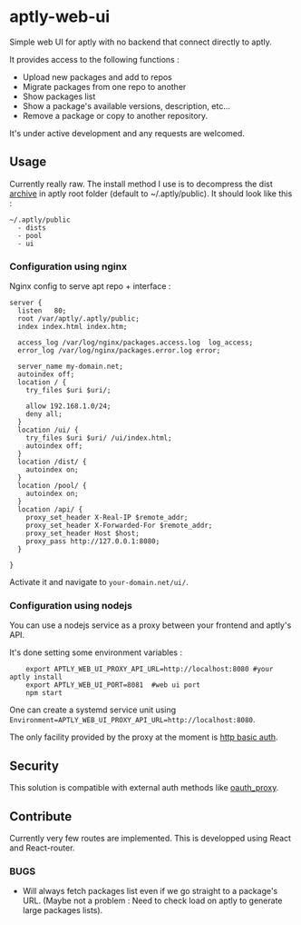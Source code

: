 # aptly-web-ui
Simple web UI for aptly with no backend that connect directly to aptly.

It provides access to the following functions :
- Upload new packages and add to repos
- Migrate packages from one repo to another
- Show packages list
- Show a package's available versions, description, etc...
- Remove a package or copy to another repository.

It's under active development and any requests are welcomed.

## Usage

Currently really raw. The install method I use is to decompress the dist [archive](https://github.com/sdumetz/aptly-web-ui/blob/gh-pages/aptly-web-ui.tar.gz) in aptly root folder (default to ~/.aptly/public). It should look like this :

    ~/.aptly/public
      - dists
      - pool
      - ui

### Configuration using nginx

Nginx config to serve apt repo + interface :
```
server {
  listen   80;
  root /var/aptly/.aptly/public;
  index index.html index.htm;

  access_log /var/log/nginx/packages.access.log  log_access;
  error_log /var/log/nginx/packages.error.log error;

  server_name my-domain.net;
  autoindex off;
  location / {
    try_files $uri $uri/;

    allow 192.168.1.0/24;
    deny all;
  }
  location /ui/ {
    try_files $uri $uri/ /ui/index.html;
    autoindex off;
  }
  location /dist/ {
    autoindex on;
  }
  location /pool/ {
    autoindex on;
  }
  location /api/ {
    proxy_set_header X-Real-IP $remote_addr;
    proxy_set_header X-Forwarded-For $remote_addr;
    proxy_set_header Host $host;
    proxy_pass http://127.0.0.1:8080;
  }

}
```

Activate it and navigate to `your-domain.net/ui/`.

### Configuration using nodejs

You can use a nodejs service as a proxy between your frontend and aptly's API.

It's done setting some environment variables :

```
    export APTLY_WEB_UI_PROXY_API_URL=http://localhost:8080 #your aptly install
    export APTLY_WEB_UI_PORT=8081  #web ui port
    npm start
```

One can create a systemd service unit using `Environment=APTLY_WEB_UI_PROXY_API_URL=http://localhost:8080`.

The only facility provided by the proxy at the moment is [http basic auth](https://github.com/sdumetz/aptly-web-ui/commit/3a20f4fdde47edbf4cb57889f4b8c89b23b39440).
## Security

This solution is compatible with external auth methods like [oauth_proxy](https://github.com/bitly/oauth2_proxy).

## Contribute

Currently very few routes are implemented. This is developped using React and React-router.

### BUGS

- Will always fetch packages list even if we go straight to a package's URL. (Maybe not a problem : Need to check load on aptly to generate large packages lists).
